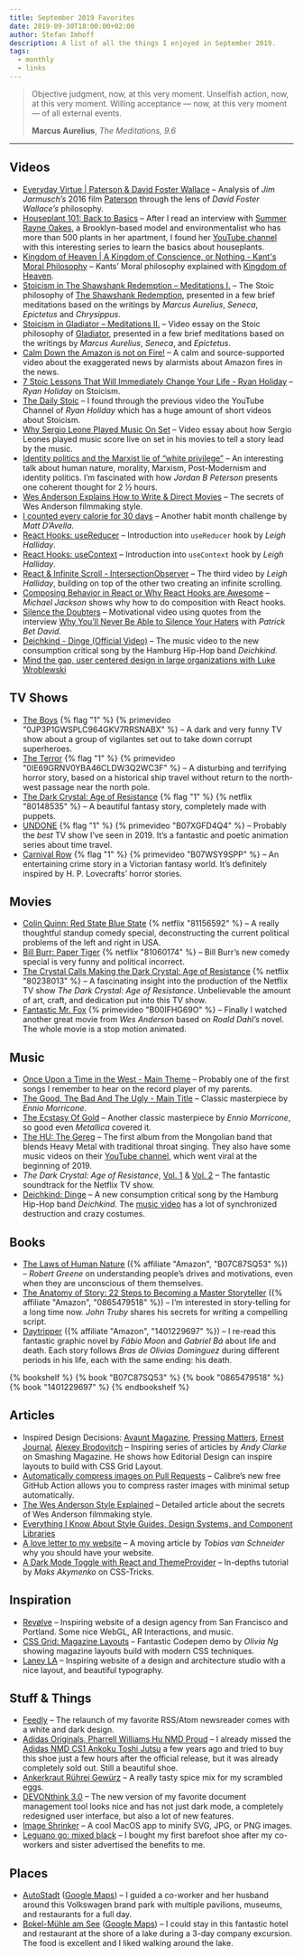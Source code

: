 ```yaml
---
title: September 2019 Favorites
date: 2019-09-30T18:00:00+02:00
author: Stefan Imhoff
description: A list of all the things I enjoyed in September 2019.
tags:
  - monthly
  - links
---
```


> Objective judgment, now, at this very moment. Unselfish action, now, at this very moment. Willing acceptance — now, at this very moment — of all external events.
>
> **Marcus Aurelius**, _The Meditations, 9.6_

---

## Videos

- [Everyday Virtue | Paterson & David Foster Wallace](https://youtu.be/RnGvWTRQ9j4) – Analysis of _Jim Jarmusch’s_ 2016 film [Paterson](https://www.themoviedb.org/movie/370755-paterson) through the lens of _David Foster Wallace’s_ philosophy.
- [Houseplant 101: Back to Basics](https://www.youtube.com/playlist?list=PLpBzvPnmlkNS1TF3--OaY4eDoPapMRIBZ) – After I read an interview with [Summer Rayne Oakes](http://www.summerrayne.net/), a Brooklyn-based model and environmentalist who has more than 500 plants in her apartment, I found her [YouTube channel](https://www.youtube.com/channel/UCQlO-ab3L9WIUDCN899q56w) with this interesting series to learn the basics about houseplants.
- [Kingdom of Heaven | A Kingdom of Conscience, or Nothing - Kant's Moral Philosophy](https://youtu.be/RRoJey3NBvE) – Kants’ Moral philosophy explained with [Kingdom of Heaven](https://www.themoviedb.org/movie/1495-kingdom-of-heaven).
- [Stoicism in The Shawshank Redemption – Meditations I.](https://youtu.be/Sbgpjcf-i8I) – The Stoic philosophy of [The Shawshank Redemption](https://www.themoviedb.org/movie/278-the-shawshank-redemption), presented in a few brief meditations based on the writings by _Marcus Aurelius_, _Seneca_, _Epictetus_ and _Chrysippus_.
- [Stoicism in Gladiator – Meditations II.](https://youtu.be/tXi5J6NH_mw) – Video essay on the Stoic philosophy of [Gladiator](https://www.themoviedb.org/movie/98-gladiator), presented in a few brief meditations based on the writings by _Marcus Aurelius_, _Seneca_, and _Epictetus_.
- [Calm Down the Amazon is not on Fire!](https://youtu.be/6MOYzWZR_yw) – A calm and source-supported video about the exaggerated news by alarmists about Amazon fires in the news.
- [7 Stoic Lessons That Will Immediately Change Your Life - Ryan Holiday](https://youtu.be/GB0V3WXWvK8) – _Ryan Holiday_ on Stoicism.
- [The Daily Stoic](https://www.youtube.com/channel/UCkUaT0T03TJvafYkfATM2Ag) – I found through the previous video the YouTube Channel of _Ryan Holiday_ which has a huge amount of short videos about Stoicism.
- [Why Sergio Leone Played Music On Set](https://youtu.be/JiQLHL10BYo) – Video essay about how Sergio Leones played music score live on set in his movies to tell a story lead by the music.
- [Identity politics and the Marxist lie of “white privilege”](https://youtu.be/PfH8IG7Awk0) – An interesting talk about human nature, morality, Marxism, Post-Modernism and identity politics. I’m fascinated with how _Jordan B Peterson_ presents one coherent thought for 2 ½ hours.
- [Wes Anderson Explains How to Write & Direct Movies](https://youtu.be/Sdt0oam6O1o) – The secrets of Wes Anderson filmmaking style.
- [I counted every calorie for 30 days](https://youtu.be/F2btwUXNXh0) – Another habit month challenge by _Matt D’Avella_.
- [React Hooks: useReducer](https://youtu.be/cKzrgB6MqqM) – Introduction into `useReducer` hook by _Leigh Halliday_.
- [React Hooks: useContext](https://youtu.be/u06qAON66iw) – Introduction into `useContext` hook by _Leigh Halliday_.
- [React & Infinite Scroll - IntersectionObserver](https://youtu.be/GVDiw3lAyp0) – The third video by _Leigh Halliday_, building on top of the other two creating an infinite scrolling.
- [Composing Behavior in React or Why React Hooks are Awesome](https://youtu.be/nUzLlHFVXx0) – _Michael Jackson_ shows why how to do composition with React hooks.
- [Silence the Doubters](https://youtu.be/JgaokQPGMLs) – Motivational video using quotes from the interview [Why You’ll Never Be Able to Silence Your Haters](https://www.youtube.com/watch?v=Mj8kr-wZqlM) with _Patrick Bet David_.
- [Deichkind - Dinge (Official Video)](https://youtu.be/XLhQvgdXbgo) – The music video to the new consumption critical song by the Hamburg Hip-Hop band _Deichkind_.
- [Mind the gap, user centered design in large organizations with Luke Wroblewski](https://youtu.be/mAiNdU1go1A)

## TV Shows

- [The Boys](https://www.themoviedb.org/tv/76479-the-boys) {% flag "1" %} {% primevideo "0JP3P1GWSPLC964GKV7RRSNABX" %} – A dark and very funny TV show about a group of vigilantes set out to take down corrupt superheroes.
- [The Terror](https://www.themoviedb.org/tv/75191-the-terror) {% flag "1" %} {% primevideo "0IE69GRNV0YBA46CLDW3Q2WC3F" %} – A disturbing and terrifying horror story, based on a historical ship travel without return to the north-west passage near the north pole.
- [The Dark Crystal: Age of Resistance](https://www.themoviedb.org/tv/71809-the-dark-crystal-age-of-resistance) {% flag "1" %} {% netflix "80148535" %} – A beautiful fantasy story, completely made with puppets.
- [UNDONE](https://www.themoviedb.org/tv/86340-undone) {% flag "1" %} {% primevideo "B07XGFD4Q4" %} – Probably the _best_ TV show I’ve seen in 2019. It’s a fantastic and poetic animation series about time travel.
- [Carnival Row](https://www.themoviedb.org/tv/90027-carnival-row) {% flag "1" %} {% primevideo "B07WSY9SPP" %} – An entertaining crime story in a Victorian fantasy world. It’s definitely inspired by H. P. Lovecrafts’ horror stories.

## Movies

- [Colin Quinn: Red State Blue State](https://www.themoviedb.org/movie/606244-colin-quinn-red-state-blue-state) {% netflix "81156592" %} – A really thoughtful standup comedy special, deconstructing the current political problems of the left and right in USA.
- [Bill Burr: Paper Tiger](https://www.themoviedb.org/movie/625128-bill-burr-paper-tiger) {% netflix "81060174" %} – Bill Burr’s new comedy special is very funny and political incorrect.
- [The Crystal Calls Making the Dark Crystal: Age of Resistance](https://www.themoviedb.org/movie/627133-the-crystal-calls-making-of-the-dark-crystal-age-of-resistance) {% netflix "80238013" %} – A fascinating insight into the production of the Netflix TV show _The Dark Crystal: Age of Resistance_. Unbelievable the amount of art, craft, and dedication put into this TV show.
- [Fantastic Mr. Fox](https://www.themoviedb.org/movie/10315-fantastic-mr-fox) {% primevideo "B00IFHG69O" %} – Finally I watched another great movie from _Wes Anderson_ based on _Roald Dahl’s_ novel. The whole movie is a stop motion animated.

## Music

- [Once Upon a Time in the West - Main Theme](https://open.spotify.com/track/0c89GbbUO3degznx9eYrq0) – Probably one of the first songs I remember to hear on the record player of my parents.
- [The Good, The Bad And The Ugly - Main Title](https://open.spotify.com/track/1JSIWsJfxOji0FrxFcxdCK) – Classic masterpiece by _Ennio Morricone_.
- [The Ecstasy Of Gold](https://open.spotify.com/track/6PrKZUXJPmBiobMN44yR8Y) – Another classic masterpiece by _Ennio Morricone_, so good even _Metallica_ covered it.
- [The HU: The Gereg](https://open.spotify.com/album/6YIA45KnCATXRzPFOeA9S8) – The first album from the Mongolian band that blends Heavy Metal with traditional throat singing. They also have some music videos on their [YouTube channel](https://www.youtube.com/channel/UCs6vRDdkZ8bP8Xt6WHbvrwA/), which went viral at the beginning of 2019.
- _The Dark Crystal: Age of Resistance_, [Vol. 1](https://open.spotify.com/album/6r2bW8XtrVw7CPAMQN9LQO) & [Vol. 2](https://open.spotify.com/album/7veRmTgiNTrpxjZj8y0t4Z) – The fantastic soundtrack for the Netflix TV show.
- [Deichkind: Dinge](https://open.spotify.com/track/1vk6QrnVpwPaHHw4jizhFP) – A new consumption critical song by the Hamburg Hip-Hop band _Deichkind_. The [music video](https://youtu.be/XLhQvgdXbgo) has a lot of synchronized destruction and crazy costumes.

## Books

- [The Laws of Human Nature](https://www.goodreads.com/book/show/40060191-the-laws-of-human-nature) ({% affiliate "Amazon", "B07C87SQ53" %}) – _Robert Greene_ on understanding people’s drives and motivations, even when they are unconscious of them themselves.
- [The Anatomy of Story: 22 Steps to Becoming a Master Storyteller](https://www.goodreads.com/book/show/1383168.The_Anatomy_of_Story) ({% affiliate "Amazon", "0865479518" %}) – I’m interested in story-telling for a long time now. _John Truby_ shares his secrets for writing a compelling script.
- [Daytripper](https://www.goodreads.com/book/show/8477057-daytripper) ({% affiliate "Amazon", "1401229697" %}) – I re-read this fantastic graphic novel by _Fábio Moon_ and _Gabriel Bá_ about life and death. Each story follows _Bras de Olivias Dominguez_ during different periods in his life, each with the same ending: his death.

{% bookshelf %}
{% book "B07C87SQ53" %}
{% book "0865479518" %}
{% book "1401229697" %}
{% endbookshelf %}

## Articles

- Inspired Design Decisions: [Avaunt Magazine](https://www.smashingmagazine.com/2019/06/inspired-design-decisions-avaunt-magazine/), [Pressing Matters](https://www.smashingmagazine.com/2019/07/inspired-design-decisions-pressing-matters/), [Ernest Journal](https://www.smashingmagazine.com/2019/08/inspired-design-decisions-ernest-journal/), [Alexey Brodovitch](https://www.smashingmagazine.com/2019/09/inspired-design-decisions-alexey-brodovitch/) – Inspiring series of articles by _Andy Clarke_ on Smashing Magazine. He shows how Editorial Design can inspire layouts to build with CSS Grid Layout.
- [Automatically compress images on Pull Requests](https://calibreapp.com/blog/compress-images-in-prs/) – Calibre’s new free GitHub Action allows you to compress raster images with minimal setup automatically.
- [The Wes Anderson Style Explained](https://www.studiobinder.com/blog/wes-anderson-style/) – Detailed article about the secrets of Wes Anderson filmmaking style.
- [Everything I Know About Style Guides, Design Systems, and Component Libraries](https://leerob.io/blog/style-guides-component-libraries-design-systems/)
- [A love letter to my website](https://www.vanschneider.com/a-love-letter-to-personal-websites) – A moving article by _Tobias van Schneider_ why you should have your website.
- [A Dark Mode Toggle with React and ThemeProvider](https://css-tricks.com/a-dark-mode-toggle-with-react-and-themeprovider/) – In-depths tutorial by _Maks Akymenko_ on CSS-Tricks.

## Inspiration

- [Revølve](https://revolvestudio.co/) – Inspiring website of a design agency from San Francisco and Portland. Some nice WebGL, AR Interactions, and music.
- [CSS Grid: Magazine Layouts](https://codepen.io/oliviale/full/GRKQoKM) – Fantastic Codepen demo by _Olivia Ng_ showing magazine layouts build with modern CSS techniques.
- [Laney LA](https://www.laney.la/) – Inspiring website of a design and architecture studio with a nice layout, and beautiful typography.

## Stuff & Things

- [Feedly](https://blog.feedly.com/leftnav-and-darktheme/) – The relaunch of my favorite RSS/Atom newsreader comes with a white and dark design.
- [Adidas Originals, Pharrell Williams Hu NMD Proud](https://www.adidas.de/pharrell-williams-hu-nmd-proud-schuh/EG7836.html) – I already missed the [Adidas NMD CS1 Ankoku Toshi Jutsu](https://www.ankoku-toshi-jutsu.com/) a few years ago and tried to buy this shoe just a few hours after the official release, but it was already completely sold out. Still a beautiful shoe.
- [Ankerkraut Rührei Gewürz](https://www.ankerkraut.de/ruehrei-mix) – A really tasty spice mix for my scrambled eggs.
- [DEVONthink 3.0](https://www.devontechnologies.com/blog/devonthink-30) – The new version of my favorite document management tool looks nice and has not just dark mode, a completely redesigned user interface, but also a lot of new features.
- [Image Shrinker](https://image-shrinker.com/) – A cool MacOS app to minify SVG, JPG, or PNG images.
- [Leguano go: mixed black](https://www.leguano.eu/go-mixed-black.html) – I bought my first barefoot shoe after my co-workers and sister advertised the benefits to me.

## Places

- [AutoStadt](https://www.autostadt.de/) ([Google Maps](https://goo.gl/maps/C1d846qwHBQ4DtKo9)) – I guided a co-worker and her husband around this Volkswagen brand park with multiple pavilions, museums, and restaurants for a full day.
- [Bokel-Mühle am See](https://www.bokelmuehle.de/) ([Google Maps](https://goo.gl/maps/QZBpFTuWi3Wkbr5CA)) – I could stay in this fantastic hotel and restaurant at the shore of a lake during a 3-day company excursion. The food is excellent and I liked walking around the lake.
